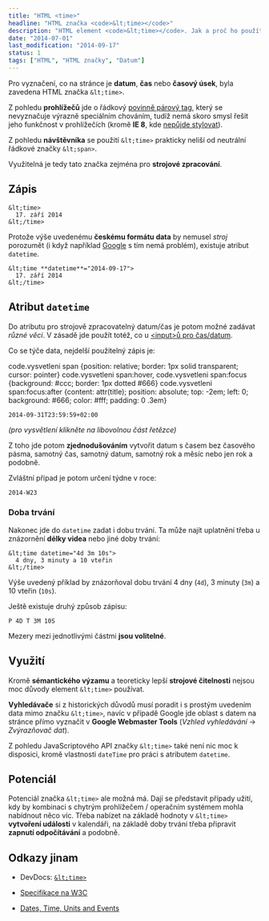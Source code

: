 ```yaml
---
title: "HTML <time>"
headline: "HTML značka <code>&lt;time></code>"
description: "HTML element <code>&lt;time></code>. Jak a proč ho použít na stránce."
date: "2014-07-01"
last_modification: "2014-09-17"
status: 1
tags: ["HTML", "HTML značky", "Datum"]
---
```


Pro vyznačení, co na stránce je **datum**, **čas** nebo **časový úsek**, byla zavedena HTML značka `&lt;time>`.

Z pohledu **prohlížečů** jde o řádkový [povinně párový tag](/html-znacky#povinne), který se nevyznačuje výrazně speciálním chováním, tudíž nemá skoro smysl řešit jeho funkčnost v prohlížečích (kromě **IE 8**, kde [nepůjde stylovat](/vlastni-html-znacky#html5)).

Z pohledu **návštěvníka** se použití `&lt;time>` prakticky neliší od neutrální řádkové značky `&lt;span>`.

Využitelná je tedy tato značka zejména pro **strojové zpracování**.

## Zápis

```
&lt;time>
  17. září 2014
&lt;/time>
```

Protože výše uvedenému **českému formátu data** by nemusel *stroj* porozumět (i když například [Google](/google) s tím nemá problém), existuje atribut `datetime`.

```
&lt;time **datetime**="2014-09-17">
  17. září 2014
&lt;/time>
```

## Atribut `datetime`

Do atributu pro strojově zpracovatelný datum/čas je potom možné zadávat *různé věci*. V zásadě jde použít totéž, co u [&lt;input>ů pro čas/datum](/input#type-date).

Co se týče data, nejdelší použitelný zápis je:

  code.vysvetleni span {position: relative; border: 1px solid transparent; cursor: pointer}
  code.vysvetleni span:hover, code.vysvetleni span:focus {background: #ccc; border: 1px dotted #666}
  code.vysvetleni span:focus:after {content: attr(title); position: absolute; top: -2em; left: 0; background: #666; color: #fff; padding: 0 .3em}

```
2014-09-31T23:59:59+02:00
```

*(pro vysvětlení klikněte na libovolnou část řetězce)*

Z toho jde potom **zjednodušováním** vytvořit datum s časem bez časového pásma, samotný čas, samotný datum, samotný rok a měsíc nebo jen rok a podobně.

Zvláštní případ je potom určení týdne v roce:

```
2014-W23
```

### Doba trvání

Nakonec jde do `datetime` zadat i dobu trvání. Ta může najít uplatnění třeba u znázornění **délky videa** nebo jiné doby trvání:

```
&lt;time datetime="4d 3m 10s">
  4 dny, 3 minuty a 10 vteřin
&lt;/time>
```

Výše uvedený příklad by znázorňoval dobu trvání 4 dny (`4d`), 3 minuty (`3m`) a 10 vteřin (`10s`).

Ještě existuje druhý způsob zápisu:

```
P 4D T 3M 10S
```

Mezery mezi jednotlivými částmi **jsou volitelné**.

## Využití

Kromě **sémantického výzamu** a teoreticky lepší **strojové čitelnosti** nejsou moc důvody element `&lt;time>` používat.

**Vyhledávače** si z historických důvodů musí poradit i s prostým uvedením data mimo značku `&lt;time>`, navíc v případě Google jde oblast s datem na stránce přímo vyznačit v **Google Webmaster Tools** (*Vzhled vyhledávání* → *Zvýrazňovač dat*).

Z pohledu JavaScriptového API značky `&lt;time>` také není nic moc k disposici, kromě vlastnosti `dateTime` pro práci s atributem `datetime`.

## Potenciál

Potenciál značka `&lt;time>` ale možná má. Dají se představit případy užití, kdy by kombinaci s chytrým prohlížečem / operačním systémem mohla nabídnout něco víc. Třeba nabízet na základě hodnoty v `&lt;time>` **vytvoření události** v kalendáři, na základě doby trvání třeba připravit **zapnutí odpočítávání** a podobně.

## Odkazy jinam

  - DevDocs: [`&lt;time>`](http://devdocs.io/html/element/time)

  - [Specifikace na W3C](http://www.w3.org/TR/html5/grouping-content.html#the-time-element)

  - [Dates, Time, Units and Events](http://thenewcode.com/5/Web-Developer-Reading-List-Dates-Time-Units-and-Events)